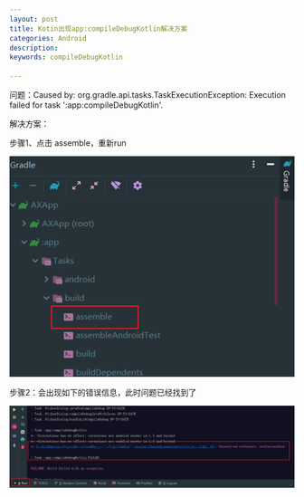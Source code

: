 ```yaml
---
layout: post
title: Kotin出现app:compileDebugKotlin解决方案
categories: Android
description: 
keywords: compileDebugKotlin

---
```


问题：Caused by: org.gradle.api.tasks.TaskExecutionException: Execution failed for task ':app:compileDebugKotlin'.

解决方案：

步骤1、点击 assemble，重新run

![1568280067054](https://raw.githubusercontent.com/BrianCZY/BrianCZY.github.io/master/images/blog/compile_debug_kotlin/1568280067054.png)



步骤2：会出现如下的错误信息，此时问题已经找到了

![1568280045090](https://raw.githubusercontent.com/BrianCZY/BrianCZY.github.io/master/images/blog/compile_debug_kotlin/1568280045090.png)